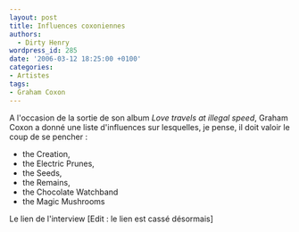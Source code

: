 ```yaml
---
layout: post
title: Influences coxoniennes
authors:
  - Dirty Henry
wordpress_id: 285
date: '2006-03-12 18:25:00 +0100'
categories:
- Artistes
tags:
- Graham Coxon
---
```

A l'occasion de la sortie de son album *Love travels at illegal speed*, Graham Coxon a donné une liste d'influences sur lesquelles, je pense, il doit valoir le coup de se pencher :

- the Creation, 
- the Electric Prunes, 
- the Seeds, 
- the Remains, 
- the Chocolate Watchband
- the Magic Mushrooms

Le lien de l'interview [Edit : le lien est cassé désormais]
